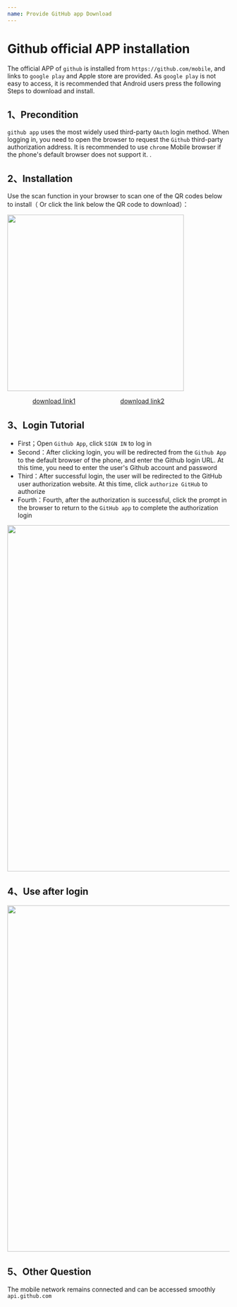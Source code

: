 ```yaml
---
name: Provide GitHub app Download
---
```



# Github official APP installation

The official APP of `github` is installed from `https://github.com/mobile`, and links to `google play` and Apple store are provided. As `google play` is not easy to access, it is recommended that Android users press the following Steps to download and install.

## 1、Precondition

​`github app` uses the most widely used third-party `OAuth` login method. When logging in, you need to open the browser to request the `Github` third-party authorization address. It is recommended to use `chrome` Mobile browser if the phone's default browser does not support it. .

## 2、Installation
Use the scan function in your browser to scan one of the QR codes below to install（
Or click the link below the QR code to download）：

<img src="/img/github_app_download.png" style="width:400px" >

<a style="margin-left: 57px;" href="https://www.gitclone.com/download/GitHub_v1.54.0_uptodown.com.apk">download link1</a>
<a style="margin-left: 98px;" href="https://www.gitclone.com/download/GitHub_v1.55.0_apkpure.com.apk">download link2</a>

## 3、Login Tutorial

+ First；Open `Github App`, click `SIGN IN` to log in
+ Second：After clicking login, you will be redirected from the `Github App` to the default browser of the phone, and enter the Github login URL. At this time, you need to enter the user's Github account and password
+ Third：After successful login, the user will be redirected to the GitHub user authorization website. At this time, click `authorize GitHub` to authorize
+ Fourth：Fourth, after the authorization is successful, click the prompt in the browser to return to the `GitHub app` to complete the authorization login

<img src="/img/github_app_sign.png" style="width:785px" >

## 4、Use after login

<img src="/img/github_app_use.png" style="width:785px" >

## 5、Other Question

The mobile network remains connected and can be accessed smoothly `api.github.com`


